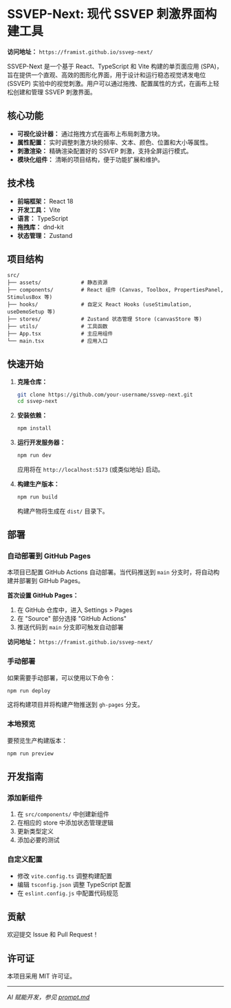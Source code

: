 # SSVEP-Next: 现代 SSVEP 刺激界面构建工具

**访问地址：** `https://framist.github.io/ssvep-next/`

SSVEP-Next 是一个基于 React、TypeScript 和 Vite 构建的单页面应用 (SPA)，旨在提供一个直观、高效的图形化界面，用于设计和运行稳态视觉诱发电位 (SSVEP) 实验中的视觉刺激。用户可以通过拖拽、配置属性的方式，在画布上轻松创建和管理 SSVEP 刺激界面。


## 核心功能

- **可视化设计器：** 通过拖拽方式在画布上布局刺激方块。
- **属性配置：** 实时调整刺激方块的频率、文本、颜色、位置和大小等属性。
- **刺激渲染：** 精确渲染配置好的 SSVEP 刺激，支持全屏运行模式。
- **模块化组件：** 清晰的项目结构，便于功能扩展和维护。

## 技术栈

- **前端框架：** React 18
- **开发工具：** Vite
- **语言：** TypeScript
- **拖拽库：** dnd-kit
- **状态管理：** Zustand

## 项目结构

```
src/
├── assets/             # 静态资源
├── components/         # React 组件 (Canvas, Toolbox, PropertiesPanel, StimulusBox 等)
├── hooks/              # 自定义 React Hooks (useStimulation, useDemoSetup 等)
├── stores/             # Zustand 状态管理 Store (canvasStore 等)
├── utils/              # 工具函数
├── App.tsx             # 主应用组件
└── main.tsx            # 应用入口
```

## 快速开始

1.  **克隆仓库：**

    ```bash
    git clone https://github.com/your-username/ssvep-next.git
    cd ssvep-next
    ```

2.  **安装依赖：**

    ```bash
    npm install
    ```

3.  **运行开发服务器：**

    ```bash
    npm run dev
    ```

    应用将在 `http://localhost:5173` (或类似地址) 启动。

4.  **构建生产版本：**
    ```bash
    npm run build
    ```
    构建产物将生成在 `dist/` 目录下。

## 部署

### 自动部署到 GitHub Pages

本项目已配置 GitHub Actions 自动部署。当代码推送到 `main` 分支时，将自动构建并部署到 GitHub Pages。

**首次设置 GitHub Pages：**

1. 在 GitHub 仓库中，进入 Settings > Pages
2. 在 "Source" 部分选择 "GitHub Actions"
3. 推送代码到 `main` 分支即可触发自动部署

**访问地址：** `https://framist.github.io/ssvep-next/`

### 手动部署

如果需要手动部署，可以使用以下命令：

```bash
npm run deploy
```

这将构建项目并将构建产物推送到 `gh-pages` 分支。

### 本地预览

要预览生产构建版本：

```bash
npm run preview
```

## 开发指南

### 添加新组件

1. 在 `src/components/` 中创建新组件
2. 在相应的 store 中添加状态管理逻辑
3. 更新类型定义
4. 添加必要的测试

### 自定义配置

- 修改 `vite.config.ts` 调整构建配置
- 编辑 `tsconfig.json` 调整 TypeScript 配置
- 在 `eslint.config.js` 中配置代码规范

## 贡献

欢迎提交 Issue 和 Pull Request！

## 许可证

本项目采用 MIT 许可证。

---

*AI 赋能开发，参见 [prompt.md](prompt.md)*

